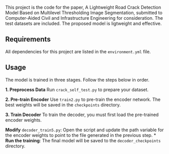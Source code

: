 This project is the code for the paper, A Lightweight Road Crack Detection Model Based on Multilevel Thresholding Image Segmentation, submitted to Computer-Aided Civil and Infrastructure Engineering for consideration. The test datasets are included. The proposed model is ligtweight and effective.

## Requirements

All dependencies for this project are listed in the `environment.yml` file.

## Usage

The model is trained in three stages. Follow the steps below in order. 

**1. Preprocess Data** Run `crack_self_test.py` to prepare your dataset.

**2. Pre-train Encoder** Use `train2.py` to pre-train the encoder network. The best weights will be saved in the `checkpoints` directory. 

**3. Train Decoder** To train the decoder, you must first load the pre-trained encoder weights. 

**Modify** `decoder_train5.py`: Open the script and update the path variable for the encoder weights to point to the file generated in the previous step. * **Run the training**:  The final model will be saved to the `decoder_checkpoints` directory.
